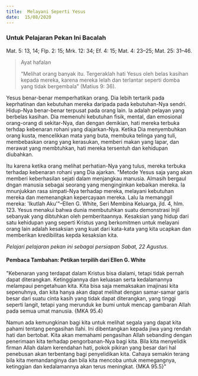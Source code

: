 ```yaml
---
title:  Melayani Seperti Yesus
date:  15/08/2020
---
```


### Untuk Pelajaran Pekan Ini Bacalah
Mat. 5: 13, 14; Flp. 2: 15; Mrk. 12: 34; Ef. 4: 15; Mat. 4: 23–25; Mat. 25: 31–46.

> <p>Ayat hafalan</p>
> “Melihat orang banyak itu. Tergeraklah hati Yesus oleh belas kasihan kepada mereka, karena mereka lelah dan terlantar seperti domba yang tidak bergembala” (Matius 9: 36).

Yesus benar-benar memperhatikan orang. Dia lebih tertarik pada keprhatinan dan kebutuhan mereka daripada pada kebutuhan-Nya sendri. Hidup-Nya benar-benar terpusat pada orang lain. Ia adalah pelayan yang berbelas kasihan. Dia memenuhi kebutuhan fisik, mental, dan emosional orang-orang di sekitar-Nya, dan dengan demikian, hati mereka terbuka terhdap kebenaran rohani yang diajarkan-Nya. Ketika Dia menyembuhkan orang kusta, mencelikkan mata yang buta, membuka telinga yang tuli, membebaskan orang yang kerasukan, memberi makan yang lapar, dan merawat yang membtuhkan, hati mereka tersentuh dan kehidupan diubahkan.

Itu karena ketika orang melihat perhatian-Nya yang tulus, mereka terbuka terhadap kebenaran rohani yang Dia ajarkan. "Metode Yesus saja yang akan memberi keberhasilan sejati dalam menjangkau manusia. Almasih bergaul dngan manusia sebagai seorang yang menginginkan kebaikan mereka. Ia mnunjukkan rasa simpati-Nya terhadap mereka, melayani kebutuhan mereka dan memenangkan kepercayaan mereka. Lalu Ia memanggil mereka: 'Ikutlah Aku'"–Ellen G. White, Seri Membina Keluarga, jld. 4, hlm. 123. Yesus menakui bahwa dunia membutuhkan suatu demonstrasi Injil sebanyak yang dibtuhkan oleh pemberitaannya. Kesaksian yang hidup dari satu kehidupan yang seperti Kristus yang berkomitmen untuk melayani orang lain adalah kesaksian yang kuat dari kata-kata yang kita ucapkan dan memberikan kredibilitas kepda kesaksian kita.

_Pelajari pelajaran pekan ini sebagai persiapan Sabat, 22 Agustus._

#### Pembaca Tambahan: Petikan terpilih dari Ellen G. White

"Kebenaran yang terdapat dalam Kristus bisa dialami, tetapi tidak pernah dapat diterangkan. Ketinggiannya dan keluasan serta kedalamannya melampaui pengetahuan kita. Kita bisa saja memaksakan imajinasi kita sepenuhnya, dan kita hanya akan dapat melihat dengan samar-samar garis besar dari suatu cinta kasih yang tidak dapat diterangkan, yang tinggi seperti langit, tetapi yang merunduk ke bumi untuk mencap gambaran Allah pada semua umat manusia. {MKA 95.4}

Namun ada kemungkinan bagi kita untuk melihat segala yang dapat kita pahami tentang pengasihan Ilahi. Ini dibentangkan kepada jiwa yang rendah hati dan bertobat. Kita akan memahami pengasihan Allah sebanding dengan penerimaan kita terhadap pengorbanan-Nya bagi kita. Bila kita menyelidik firman Allah dalam kerendahan hati, pokok pikiran yang besar dari hal penebusan akan terbentang bagi penyelidikan kita. Cahaya semakin terang bila kita memandanginya dan bila kita mencoba untuk memegangnya, ketinggian dan kedalamannya akan terus meningkat. {MKA 95.5}"